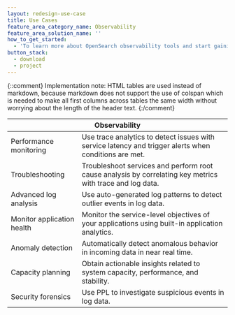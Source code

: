 ```yaml
---
layout: redesign-use-case
title: Use Cases
feature_area_category_name: Observability
feature_area_solution_name: ''
how_to_get_started:
  - 'To learn more about OpenSearch observability tools and start gaining actionable insights, visit <a href="https://opensearch.org/docs/latest/observing-your-data/index/" target="_blank">Observability</a> and <a href="https://opensearch.org/docs/latest/observing-your-data/ss4o/" target="_blank">Simple Schema for Observability</a> in our documentation.'
button_stack:
  - download
  - project
---
```


{::comment}
    Implementation note: HTML tables are used instead of markdown, because markdown 
    does not support the use of colspan which is needed to make all first columns 
    across tables the same width without worrying about the length of the header text.
{:/comment}
<table>
    <thead>
        <tr>
            <th colspan="2">Observability</th>
        </tr>
    </thead>
    <tbody>
        <tr>
            <td>Performance monitoring</td>
            <td>Use trace analytics to detect issues with service latency and trigger alerts when conditions are met.</td>
        </tr>
        <tr>
            <td>Troubleshooting</td>
            <td>Troubleshoot services and perform root cause analysis by correlating key metrics with trace and log data.</td>
        </tr>
        <tr>
            <td>Advanced log analysis</td>
            <td>Use auto-generated log patterns to detect outlier events in log data.</td>
        </tr>
        <tr>
            <td>Monitor application health</td>
            <td>Monitor the service-level objectives of your applications using built-in application analytics.</td>
        </tr>
        <tr>
            <td>Anomaly detection</td>
            <td>Automatically detect anomalous behavior in incoming data in near real time.</td>
        </tr>
        <tr>
            <td>Capacity planning</td>
            <td>Obtain actionable insights related to system capacity, performance, and stability.</td>
        </tr>
        <tr>
            <td>Security forensics</td>
            <td>Use PPL to investigate suspicious events in log data.</td>
        </tr>
    </tbody>
</table>
